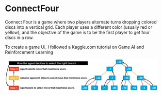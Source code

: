 # ConnectFour

Connect Four is a game where two players alternate turns dropping colored discs into a vertical grid. Each player uses a different color (usually red or yellow), and the objective of the game is to be the first player to get four discs in a row.
 

To create a game UI, I followed a Kaggle.com tutorial on Game AI and Reinforcement Learning

![Alt text](minmax.png)
